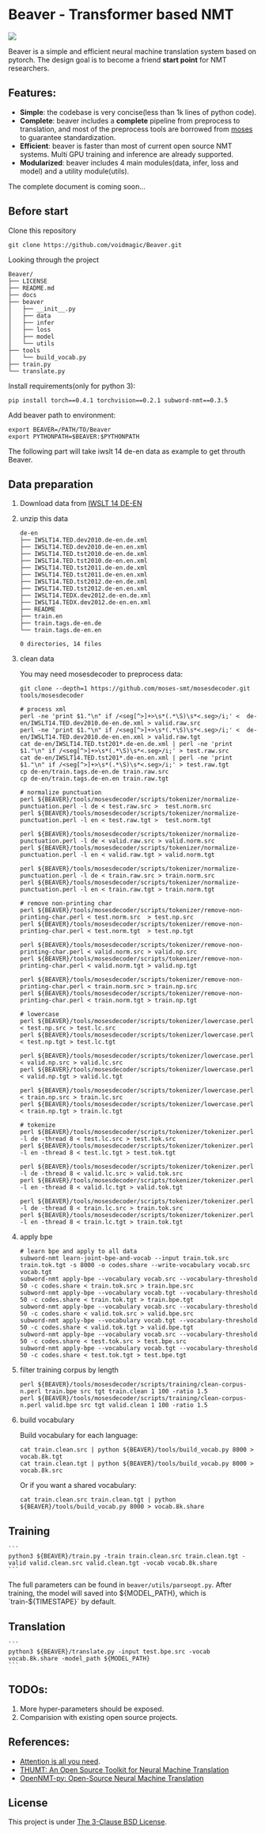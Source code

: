 
# Beaver - Transformer based NMT

![](https://github.com/voidmagic/Beaver/blob/master/docs/biubiubiu.png)


Beaver is a simple and efficient neural machine translation system based on pytorch.
The design goal is to become a friend **start point** for NMT researchers.

## Features:
* **Simple**: the codebase is very concise(less than 1k lines of python code).
* **Complete**: beaver includes a **complete** pipeline from preprocess to translation, and most of the preprocess tools are borrowed from [moses](https://github.com/moses-smt/mosesdecoder) to guarantee standardization.
* **Efficient**: beaver is faster than most of current open source NMT systems. Multi GPU training and inference are already supported.
* **Modularized**: beaver includes 4 main modules(data, infer, loss and model) and a utility module(utils).


The complete document is coming soon...

## Before start
Clone this repository
```
git clone https://github.com/voidmagic/Beaver.git
```
Looking through the project
```
Beaver/
├── LICENSE
├── README.md
├── docs
├── beaver
│   ├── __init__.py
│   ├── data
│   ├── infer
│   ├── loss
│   ├── model
│   └── utils
├── tools
│   └── build_vocab.py
├── train.py
└── translate.py
```

Install requirements(only for python 3):
```
pip install torch==0.4.1 torchvision==0.2.1 subword-nmt==0.3.5
```

Add beaver path to environment:
```
export BEAVER=/PATH/TO/Beaver
export PYTHONPATH=$BEAVER:$PYTHONPATH
```

The following part will take iwslt 14 de-en data as example to get throuth Beaver.

## Data preparation

1. Download data from [IWSLT 14 DE-EN](https://wit3.fbk.eu/archive/2014-01//texts/de/en/de-en.tgz)
2. unzip this data
    ```
    de-en
    ├── IWSLT14.TED.dev2010.de-en.de.xml
    ├── IWSLT14.TED.dev2010.de-en.en.xml
    ├── IWSLT14.TED.tst2010.de-en.de.xml
    ├── IWSLT14.TED.tst2010.de-en.en.xml
    ├── IWSLT14.TED.tst2011.de-en.de.xml
    ├── IWSLT14.TED.tst2011.de-en.en.xml
    ├── IWSLT14.TED.tst2012.de-en.de.xml
    ├── IWSLT14.TED.tst2012.de-en.en.xml
    ├── IWSLT14.TEDX.dev2012.de-en.de.xml
    ├── IWSLT14.TEDX.dev2012.de-en.en.xml
    ├── README
    ├── train.en
    ├── train.tags.de-en.de
    └── train.tags.de-en.en

    0 directories, 14 files
    ```
3. clean data

    You may need mosesdecoder to preprocess data:
    ```
    git clone --depth=1 https://github.com/moses-smt/mosesdecoder.git tools/mosesdecoder
    ```
    ```
    # process xml
    perl -ne 'print $1."\n" if /<seg[^>]+>\s*(.*\S)\s*<.seg>/i;' <  de-en/IWSLT14.TED.dev2010.de-en.de.xml > valid.raw.src
    perl -ne 'print $1."\n" if /<seg[^>]+>\s*(.*\S)\s*<.seg>/i;' <  de-en/IWSLT14.TED.dev2010.de-en.en.xml > valid.raw.tgt
    cat de-en/IWSLT14.TED.tst201*.de-en.de.xml | perl -ne 'print $1."\n" if /<seg[^>]+>\s*(.*\S)\s*<.seg>/i;' > test.raw.src
    cat de-en/IWSLT14.TED.tst201*.de-en.en.xml | perl -ne 'print $1."\n" if /<seg[^>]+>\s*(.*\S)\s*<.seg>/i;' > test.raw.tgt
    cp de-en/train.tags.de-en.de train.raw.src
    cp de-en/train.tags.de-en.en train.raw.tgt

    # normalize punctuation
    perl ${BEAVER}/tools/mosesdecoder/scripts/tokenizer/normalize-punctuation.perl -l de < test.raw.src >  test.norm.src
    perl ${BEAVER}/tools/mosesdecoder/scripts/tokenizer/normalize-punctuation.perl -l en < test.raw.tgt >  test.norm.tgt

    perl ${BEAVER}/tools/mosesdecoder/scripts/tokenizer/normalize-punctuation.perl -l de < valid.raw.src > valid.norm.src
    perl ${BEAVER}/tools/mosesdecoder/scripts/tokenizer/normalize-punctuation.perl -l en < valid.raw.tgt > valid.norm.tgt

    perl ${BEAVER}/tools/mosesdecoder/scripts/tokenizer/normalize-punctuation.perl -l de < train.raw.src > train.norm.src
    perl ${BEAVER}/tools/mosesdecoder/scripts/tokenizer/normalize-punctuation.perl -l en < train.raw.tgt > train.norm.tgt

    # remove non-printing char
    perl ${BEAVER}/tools/mosesdecoder/scripts/tokenizer/remove-non-printing-char.perl < test.norm.src  > test.np.src
    perl ${BEAVER}/tools/mosesdecoder/scripts/tokenizer/remove-non-printing-char.perl < test.norm.tgt  > test.np.tgt

    perl ${BEAVER}/tools/mosesdecoder/scripts/tokenizer/remove-non-printing-char.perl < valid.norm.src > valid.np.src
    perl ${BEAVER}/tools/mosesdecoder/scripts/tokenizer/remove-non-printing-char.perl < valid.norm.tgt > valid.np.tgt

    perl ${BEAVER}/tools/mosesdecoder/scripts/tokenizer/remove-non-printing-char.perl < train.norm.src > train.np.src
    perl ${BEAVER}/tools/mosesdecoder/scripts/tokenizer/remove-non-printing-char.perl < train.norm.tgt > train.np.tgt

    # lowercase
    perl ${BEAVER}/tools/mosesdecoder/scripts/tokenizer/lowercase.perl < test.np.src > test.lc.src
    perl ${BEAVER}/tools/mosesdecoder/scripts/tokenizer/lowercase.perl < test.np.tgt > test.lc.tgt

    perl ${BEAVER}/tools/mosesdecoder/scripts/tokenizer/lowercase.perl < valid.np.src > valid.lc.src
    perl ${BEAVER}/tools/mosesdecoder/scripts/tokenizer/lowercase.perl < valid.np.tgt > valid.lc.tgt

    perl ${BEAVER}/tools/mosesdecoder/scripts/tokenizer/lowercase.perl < train.np.src > train.lc.src
    perl ${BEAVER}/tools/mosesdecoder/scripts/tokenizer/lowercase.perl < train.np.tgt > train.lc.tgt

    # tokenize
    perl ${BEAVER}/tools/mosesdecoder/scripts/tokenizer/tokenizer.perl -l de -thread 8 < test.lc.src > test.tok.src
    perl ${BEAVER}/tools/mosesdecoder/scripts/tokenizer/tokenizer.perl -l en -thread 8 < test.lc.tgt > test.tok.tgt

    perl ${BEAVER}/tools/mosesdecoder/scripts/tokenizer/tokenizer.perl -l de -thread 8 < valid.lc.src > valid.tok.src
    perl ${BEAVER}/tools/mosesdecoder/scripts/tokenizer/tokenizer.perl -l en -thread 8 < valid.lc.tgt > valid.tok.tgt

    perl ${BEAVER}/tools/mosesdecoder/scripts/tokenizer/tokenizer.perl -l de -thread 8 < train.lc.src > train.tok.src
    perl ${BEAVER}/tools/mosesdecoder/scripts/tokenizer/tokenizer.perl -l en -thread 8 < train.lc.tgt > train.tok.tgt
    ```
4. apply bpe

    ```
    # learn bpe and apply to all data
    subword-nmt learn-joint-bpe-and-vocab --input train.tok.src train.tok.tgt -s 8000 -o codes.share --write-vocabulary vocab.src vocab.tgt
    subword-nmt apply-bpe --vocabulary vocab.src --vocabulary-threshold 50 -c codes.share < train.tok.src > train.bpe.src
    subword-nmt apply-bpe --vocabulary vocab.tgt --vocabulary-threshold 50 -c codes.share < train.tok.tgt > train.bpe.tgt
    subword-nmt apply-bpe --vocabulary vocab.src --vocabulary-threshold 50 -c codes.share < valid.tok.src > valid.bpe.src
    subword-nmt apply-bpe --vocabulary vocab.tgt --vocabulary-threshold 50 -c codes.share < valid.tok.tgt > valid.bpe.tgt
    subword-nmt apply-bpe --vocabulary vocab.src --vocabulary-threshold 50 -c codes.share < test.tok.src > test.bpe.src
    subword-nmt apply-bpe --vocabulary vocab.tgt --vocabulary-threshold 50 -c codes.share < test.tok.tgt > test.bpe.tgt
    ```

5. filter training corpus by length
    ```
    perl ${BEAVER}/tools/mosesdecoder/scripts/training/clean-corpus-n.perl train.bpe src tgt train.clean 1 100 -ratio 1.5
    perl ${BEAVER}/tools/mosesdecoder/scripts/training/clean-corpus-n.perl valid.bpe src tgt valid.clean 1 100 -ratio 1.5
    ```

6. build vocabulary

    Build vocabulary for each language:
    ```
    cat train.clean.src | python ${BEAVER}/tools/build_vocab.py 8000 > vocab.8k.tgt
    cat train.clean.tgt | python ${BEAVER}/tools/build_vocab.py 8000 > vocab.8k.src
    ```
    Or if you want a shared vocabulary:
    ```
    cat train.clean.src train.clean.tgt | python ${BEAVER}/tools/build_vocab.py 8000 > vocab.8k.share
    ```
## Training

    ```
    python3 ${BEAVER}/train.py -train train.clean.src train.clean.tgt -valid valid.clean.src valid.clean.tgt -vocab vocab.8k.share 
    ```

The full parameters can be found in `beaver/utils/parseopt.py`.
After training, the model will saved into ${MODEL_PATH}, which is `train-${TIMESTAPE}` by default.

## Translation
    ```
    python3 ${BEAVER}/translate.py -input test.bpe.src -vocab vocab.8k.share -model_path ${MODEL_PATH}
    ```

## TODOs:

1. More hyper-parameters should be exposed.
2. Comparision with existing open source projects. 

## References:
* [Attention is all you need](http://papers.nips.cc/paper/7181-attention-is-all-you-need.pdf).
* [THUMT: An Open Source Toolkit for Neural Machine Translation](https://github.com/thumt/THUMT)
* [OpenNMT-py: Open-Source Neural Machine Translation](https://github.com/OpenNMT/OpenNMT-py)

## License
This project is under [The 3-Clause BSD License](https://opensource.org/licenses/BSD-3-Clause).

